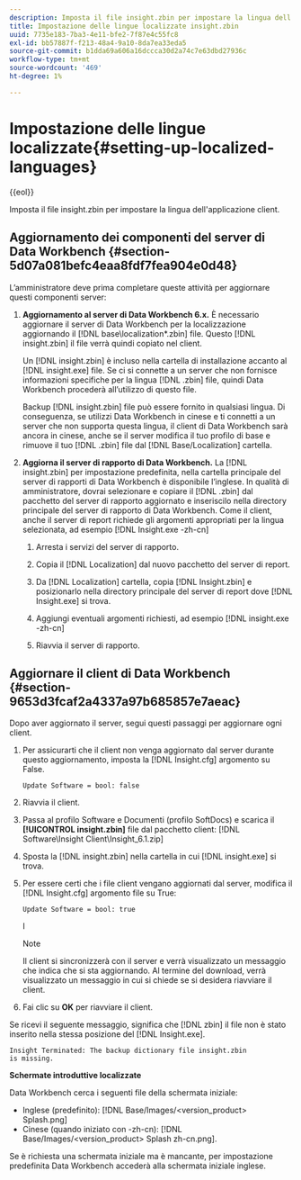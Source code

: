 ```yaml
---
description: Imposta il file insight.zbin per impostare la lingua dell'applicazione client.
title: Impostazione delle lingue localizzate insight.zbin
uuid: 7735e183-7ba3-4e11-bfe2-7f87e4c55fc8
exl-id: bb57887f-f213-48a4-9a10-8da7ea33eda5
source-git-commit: b1dda69a606a16dccca30d2a74c7e63dbd27936c
workflow-type: tm+mt
source-wordcount: '469'
ht-degree: 1%

---
```


# Impostazione delle lingue localizzate{#setting-up-localized-languages}

{{eol}}

Imposta il file insight.zbin per impostare la lingua dell&#39;applicazione client.

## Aggiornamento dei componenti del server di Data Workbench {#section-5d07a081befc4eaa8fdf7fea904e0d48}

L’amministratore deve prima completare queste attività per aggiornare questi componenti server:

1. **Aggiornamento al server di Data Workbench 6.x.** È necessario aggiornare il server di Data Workbench per la localizzazione aggiornando il [!DNL base\localization\*.zbin] file. Questo [!DNL insight.zbin] il file verrà quindi copiato nel client.

   Un [!DNL insight.zbin] è incluso nella cartella di installazione accanto al [!DNL insight.exe] file. Se ci si connette a un server che non fornisce informazioni specifiche per la lingua [!DNL .zbin] file, quindi Data Workbench procederà all’utilizzo di questo file.

   Backup [!DNL insight.zbin] file può essere fornito in qualsiasi lingua. Di conseguenza, se utilizzi Data Workbench in cinese e ti connetti a un server che non supporta questa lingua, il client di Data Workbench sarà ancora in cinese, anche se il server modifica il tuo profilo di base e rimuove il tuo [!DNL .zbin] file dal [!DNL Base/Localization] cartella.

1. **Aggiorna il server di rapporto di Data Workbench.** La [!DNL insight.zbin] per impostazione predefinita, nella cartella principale del server di rapporti di Data Workbench è disponibile l’inglese. In qualità di amministratore, dovrai selezionare e copiare il [!DNL .zbin] dal pacchetto del server di rapporto aggiornato e inseriscilo nella directory principale del server di rapporto di Data Workbench. Come il client, anche il server di report richiede gli argomenti appropriati per la lingua selezionata, ad esempio [!DNL Insight.exe -zh-cn]

   1. Arresta i servizi del server di rapporto.
   1. Copia il [!DNL Localization] dal nuovo pacchetto del server di report.
   1. Da [!DNL Localization] cartella, copia [!DNL Insight.zbin] e posizionarlo nella directory principale del server di report dove [!DNL Insight.exe] si trova.

   1. Aggiungi eventuali argomenti richiesti, ad esempio [!DNL insight.exe -zh-cn]
   1. Riavvia il server di rapporto.

## Aggiornare il client di Data Workbench {#section-9653d3fcaf2a4337a97b685857e7aeac}

Dopo aver aggiornato il server, segui questi passaggi per aggiornare ogni client.

1. Per assicurarti che il client non venga aggiornato dal server durante questo aggiornamento, imposta la [!DNL Insight.cfg] argomento su False.

   ```
   Update Software = bool: false
   ```

1. Riavvia il client.
1. Passa al profilo Software e Documenti (profilo SoftDocs) e scarica il **[!UICONTROL insight.zbin]** file dal pacchetto client: [!DNL Software\Insight Client\Insight_6.1.zip]

1. Sposta la [!DNL insight.zbin] nella cartella in cui [!DNL insight.exe] si trova.

1. Per essere certi che i file client vengano aggiornati dal server, modifica il [!DNL Insight.cfg] argomento file su True:

   ```
   Update Software = bool: true
   ```

   I

   >[!NOTE]
   >
   >Il client si sincronizzerà con il server e verrà visualizzato un messaggio che indica che si sta aggiornando. Al termine del download, verrà visualizzato un messaggio in cui si chiede se si desidera riavviare il client.

1. Fai clic su **OK** per riavviare il client.

Se ricevi il seguente messaggio, significa che [!DNL zbin] il file non è stato inserito nella stessa posizione del [!DNL Insight.exe].

```
Insight Terminated: The backup dictionary file insight.zbin 
is missing.
```

**Schermate introduttive localizzate**

Data Workbench cerca i seguenti file della schermata iniziale:

* Inglese (predefinito): [!DNL Base/Images/<version_product> Splash.png]
* Cinese (quando iniziato con -zh-cn): [!DNL Base/Images/<version_product> Splash zh-cn.png].

Se è richiesta una schermata iniziale ma è mancante, per impostazione predefinita Data Workbench accederà alla schermata iniziale inglese.

<!-- <a id="section_91AE5EF234C14652A7B04082A22629AB"></a> -->
